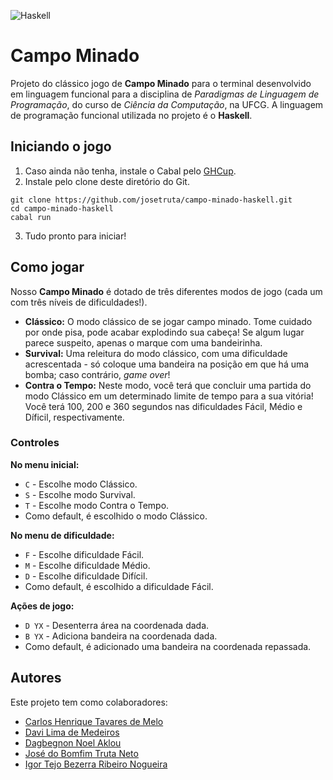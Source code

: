 ![Haskell](https://img.shields.io/badge/Haskell-5e5086?style=for-the-badge&logo=haskell&logoColor=white)

# Campo Minado

Projeto do clássico jogo de **Campo Minado** para o terminal desenvolvido em linguagem funcional para a disciplina de *Paradigmas de Linguagem de Programação*, do curso de *Ciência da Computação*, na UFCG. A linguagem de programação funcional utilizada no projeto é o **Haskell**.

## Iniciando o jogo
1. Caso ainda não tenha, instale o Cabal pelo [GHCup](https://www.haskell.org/ghcup/).
2. Instale pelo clone deste diretório do Git.
```
git clone https://github.com/josetruta/campo-minado-haskell.git
cd campo-minado-haskell
cabal run
```
3. Tudo pronto para iniciar!

## Como jogar

Nosso **Campo Minado** é dotado de três diferentes modos de jogo (cada um com três níveis de dificuldades!).

- **Clássico:** O modo clássico de se jogar campo minado. Tome cuidado por onde pisa, pode acabar explodindo sua cabeça! Se algum lugar parece suspeito, apenas o marque com uma bandeirinha.
- **Survival:** Uma releitura do modo clássico, com uma dificuldade acrescentada - só coloque uma bandeira na posição em que há uma bomba; caso contrário, *game over*!
- **Contra o Tempo:** Neste modo, você terá que concluir uma partida do modo Clássico em um determinado limite de tempo para a sua vitória! Você terá 100, 200 e 360 segundos nas dificuldades Fácil, Médio e Díficil, respectivamente.

### Controles

**No menu inicial:**

- `C` - Escolhe modo Clássico.
- `S` - Escolhe modo Survival.
- `T` - Escolhe modo Contra o Tempo.
- Como default, é escolhido o modo Clássico.

**No menu de dificuldade:**

- `F` - Escolhe dificuldade Fácil.
- `M` - Escolhe dificuldade Médio.
- `D` - Escolhe dificuldade Difícil.
- Como default, é escolhido a dificuldade Fácil.

**Ações de jogo:**

- `D YX` - Desenterra área na coordenada dada.
- `B YX` - Adiciona bandeira na coordenada dada.
- Como default, é adicionado uma bandeira na coordenada repassada.

## Autores

Este projeto tem como colaboradores:

- [Carlos Henrique Tavares de Melo](https://github.com/c4rlos-henrique)
- [Davi Lima de Medeiros](https://github.com/DaviLdM)
- [Dagbegnon Noel Aklou](https://github.com/Noelakl1995)
- [José do Bomfim Truta Neto](https://github.com/josetruta)
- [Igor Tejo Bezerra Ribeiro Nogueira](https://github.com/igortejo)
